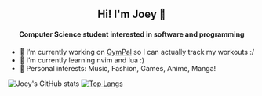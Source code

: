 <h2 align='center'> Hi! I'm Joey 👋

<!--
**JyyHuang/JyyHuang** is a ✨ _special_ ✨ repository because its `README.md` (this file) appears on your GitHub profile.

Here are some ideas to get you started:
- 💬 Ask me about ...
- 📫 How to reach me: ...
- 😄 Pronouns: ...
- ⚡ Fun fact: ...
-->

<h4 align='center'>Computer Science student interested in software and programming</h4>


- 🔭 I’m currently working on [GymPal](https://github.com/JyyHuang/GymPal) so I can actually track my workouts :/
- 🌱 I’m currently learning nvim and lua :)
- 💞️ Personal interests: Music, Fashion, Games, Anime, Manga!

![Joey's GitHub stats](https://github-readme-stats.vercel.app/api?username=JyyHuang&theme=dark&show_icons=true)
[![Top Langs](https://github-readme-stats.vercel.app/api/top-langs/?username=JyyHuang)](https://github.com/anuraghazra/github-readme-stats)


